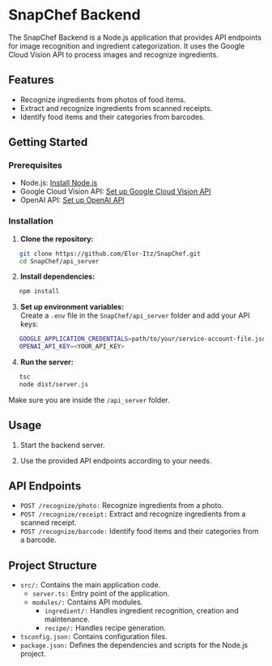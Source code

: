# SnapChef Backend

The SnapChef Backend is a Node.js application that provides API endpoints for image recognition and ingredient categorization. It uses the Google Cloud Vision API to process images and recognize ingredients.

## Features

- Recognize ingredients from photos of food items.
- Extract and recognize ingredients from scanned receipts.
- Identify food items and their categories from barcodes.

## Getting Started

### Prerequisites

- Node.js: [Install Node.js](https://nodejs.org/)
- Google Cloud Vision API: [Set up Google Cloud Vision API](https://cloud.google.com/vision/docs/setup)
- OpenAI API: [Set up OpenAI API](https://platform.openai.com/docs/quickstart)

### Installation

1. **Clone the repository:**
```sh
   git clone https://github.com/Elor-Itz/SnapChef.git
   cd SnapChef/api_server
   ```

2. **Install dependencies:**
```sh
   npm install
   ```

3. **Set up environment variables:**   
   Create a `.env` file in the `SnapChef/api_server` folder and add your API keys:
```sh
   GOOGLE_APPLICATION_CREDENTIALS=path/to/your/service-account-file.json
   OPENAI_API_KEY=<YOUR_API_KEY>
   ```

4. **Run the server:**
```sh
   tsc
   node dist/server.js     
   ``` 
   Make sure you are inside the `/api_server` folder.

## Usage

1. Start the backend server.

2. Use the provided API endpoints according to your needs.

## API Endpoints

* `POST /recognize/photo:` Recognize ingredients from a photo.
* `POST /recognize/receipt:` Extract and recognize ingredients from a scanned receipt.
* `POST /recognize/barcode:` Identify food items and their categories from a barcode.

## Project Structure

* `src/:` Contains the main application code.
  * `server.ts:` Entry point of the application.
  * `modules/:` Contains API modules.
    * `ingredient/:` Handles ingredient recognition, creation and maintenance.
    * `recipe/:` Handles recipe generation.
* `tsconfig.json:` Contains configuration files.
* `package.json:` Defines the dependencies and scripts for the Node.js project.
